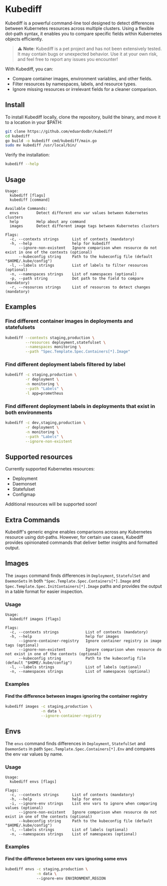 # Kubediff

Kubediff is a powerful command-line tool designed to detect differences between Kubernetes resources across multiple clusters. Using a flexible dot-path syntax, it enables you to compare specific fields within Kubernetes objects efficiently.

> ⚠️ **Note**: Kubediff is a pet project and has not been extensively tested. It may contain bugs or unexpected behavior. Use it at your own risk, and feel free to report any issues you encounter!

With Kubediff, you can:

- Compare container images, environment variables, and other fields.
- Filter resources by namespaces, labels, and resource types.
- Ignore missing resources or irrelevant fields for a cleaner comparison.

## Install

To install Kubediff locally, clone the repository, build the binary, and move it to a location in your $PATH:

```bash
git clone https://github.com/eduardodbr/kubediff
cd kubediff
go build -o kubediff cmd/kubediff/main.go
sudo mv kubediff /usr/local/bin/
```

Verify the installation:

```bash
kubediff --help
```

## Usage 
```
Usage:
  kubediff [flags]
  kubediff [command]

Available Commands:
  envs        Detect different env var values between Kubernetes clusters
  help        Help about any command
  images      Detect different image tags between Kubernetes clusters

Flags:
  -c, --contexts strings      List of contexts (mandatory)
  -h, --help                  help for kubediff
      --ignore-non-existent   Ignore comparison when resource do not exist in one of the contexts (optional)
      --kubeconfig string     Path to the kubeconfig file (default "$HOME/.kube/config")
  -l, --labels strings        List of labels to filter resources (optional)
  -n, --namespaces strings    List of namespaces (optional)
  -p, --path string           Dot path to the field to compare (mandatory)
  -r, --resources strings     List of resources to detect changes (mandatory)
```

## Examples

### Find different container images in deployments and statefulsets
```bash
kubediff --contexts staging,production \
         --resources deployment,statefulset \
         --namespaces monitoring \
         --path "Spec.Template.Spec.Containers[*].Image"
```

### Find different deployment labels filtered by label
```bash
kubediff -c staging,production \
         -r deployment \
         -n monitoring \
         --path "Labels" \
         -l app=prometheus
```

### Find different deployment labels in deployments that exist in both environments

```sh
kubediff -c dev,staging,production \
         -r deployment \
         -n monitoring \
         --path "Labels" \
         --ignore-non-existent
```

## Supported resources

Currently supported Kubernetes resources:

- Deployment
- Daemonset
- Statefulset
- Configmap

Additional resources will be supported soon!

## Extra Commands

Kubediff's generic engine enables comparisons across any Kubernetes resource using dot-paths. However, for certain use cases, Kubediff provides opinionated commands that deliver better insights and formatted output.

## Images

The `images` command finds differences in `Deployment`, `StatefulSet` and `DaemonSets` in both `"Spec.Template.Spec.Containers[*].Image` and `Spec.Template.Spec.InitContainers[*].Image` paths and provides the output in a table format for easier inspection.

### Usage 

```
Usage:
  kubediff images [flags]

Flags:
  -c, --contexts strings            List of contexts (mandatory)
  -h, --help                        help for images
      --ignore-container-registry   Ignore container registry in image tags (optional)
      --ignore-non-existent         Ignore comparison when resource do not exist in one of the contexts (optional)
      --kubeconfig string           Path to the kubeconfig file (default "$HOME/.kube/config")
  -l, --labels strings              List of labels (optional)
  -n, --namespaces strings          List of namespaces (optional)
```

### Examples

#### Find the difference between images ignoring the container registry

```bash
kubediff images -c staging,production \
                -n data \
                --ignore-container-registry
```

## Envs

The `envs` command finds differences in `Deployment`, `StatefulSet` and `DaemonSets` in path `Spec.Template.Spec.Containers[*].Env` and compares the env var values by name.

### Usage

```
Usage:
  kubediff envs [flags]

Flags:
  -c, --contexts strings      List of contexts (mandatory)
  -h, --help                  help for envs
  -i, --ignore-env strings    List env vars to ignore when comparing values (optional)
      --ignore-non-existent   Ignore comparison when resource do not exist in one of the contexts (optional)
      --kubeconfig string     Path to the kubeconfig file (default "$HOME/.kube/config")
  -l, --labels strings        List of labels (optional)
  -n, --namespaces strings    List of namespaces (optional)
```

### Examples

#### Find the difference between env vars ignoring some envs

```bash
kubediff envs -c staging,production \
              -n data \ 
              --ignore-env ENVIRONMENT,REGION
```
